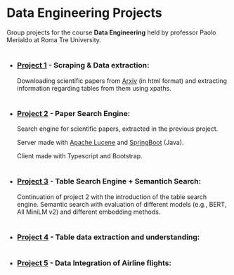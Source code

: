 # Data Engineering Projects

Group projects for the course **Data Engineering** held by professor Paolo Merialdo at Roma Tre University. 

#

- ### [Project 1](/project-1/README.md) - Scraping & Data extraction:

  Downloading scientific papers from [Arxiv](https://arxiv.org/) (in html format) and extracting information regarding tables from them using xpaths.

#

- ### [Project 2](/project-2/README.md) - Paper Search Engine:

  Search engine for scientific papers, extracted in the previous project.
  
  Server made with [Apache Lucene](https://lucene.apache.org/) and [SpringBoot](https://spring.io/projects/spring-boot) (Java).
  
  Client made with Typescript and Bootstrap.

#

- ### [Project 3](/project-3/README.md) - Table Search Engine + Semantich Search:

  Continuation of project 2 with the introduction of the table search engine. Semantic search with evaluation of different models (e.g., BERT, All MiniLM v2) and different embedding methods.

#

- ### [Project 4](/project-4/README.md) - Table data extraction and understanding:

#

- ### [Project 5](/project-5/README.md) - Data Integration of Airline flights:

#
